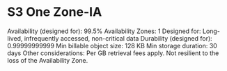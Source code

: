 # S3 One Zone-IA

Availability (designed for): 99.5%
Availability Zones: 1
Designed for: Long-lived, infrequently accessed, non-critical data
Durability (designed for): 0.99999999999
Min billable object size: 128 KB
Min storage duration: 30 days
Other considerations: Per GB retrieval fees apply. Not resilient to the loss of the Availability Zone.